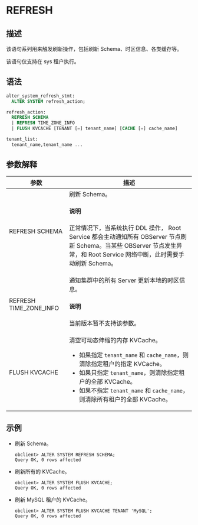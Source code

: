# REFRESH

## 描述

该语句系列用来触发刷新操作，包括刷新 Schema、时区信息、各类缓存等。

该语句仅支持在 sys 租户执行。

## 语法

```sql
alter_system_refresh_stmt:
  ALTER SYSTEM refresh_action;

refresh_action:
  REFRESH SCHEMA
  | REFRESH TIME_ZONE_INFO
  | FLUSH KVCACHE [TENANT [=] tenant_name] [CACHE [=] cache_name]

tenant_list:
  tenant_name,tenant_name ...
```

## 参数解释

|         **参数**       |         **描述**          |
|------------------------|----------------------------|
| REFRESH SCHEMA         | 刷新 Schema。 <main id="notice" type='explain'><h4>说明</h4><p>正常情况下，当系统执行 DDL 操作， Root Service 都会主动通知所有 OBServer 节点刷新 Schema。当某些 OBServer 节点发生异常，和 Root Service 网络中断，此时需要手动刷新 Schema。</p></main>|
| REFRESH TIME_ZONE_INFO | 通知集群中的所有 Server 更新本地的时区信息。 <main id="notice" type='explain'><h4>说明</h4><p> 当前版本暂不支持该参数。</p></main>  |
| FLUSH KVCACHE          | 清空可动态伸缩的内存 KVCache。 <ul><li> 如果指定 `tenant_name` 和 `cache_name`，则清除指定租户的指定 KVCache。</li>   <li> 如果只指定 `tenant_name`，则清除指定租户的全部 KVCache。</li>   <li> 如果不指定 `tenant_name` 和 `cache_name`，则清除所有租户的全部 KVCache。</li></ul>    |

## 示例

* 刷新 Schema。

  ```shell
  obclient> ALTER SYSTEM REFRESH SCHEMA;
  Query OK, 0 rows affected
  ```

* 刷新所有的 KVCache。

  ```shell
  obclient> ALTER SYSTEM FLUSH KVCACHE;
  Query OK, 0 rows affected
  ```

* 刷新 MySQL 租户的 KVCache。

  ```shell
  obclient> ALTER SYSTEM FLUSH KVCACHE TENANT 'MySQL';
  Query OK, 0 rows affected
  ```
